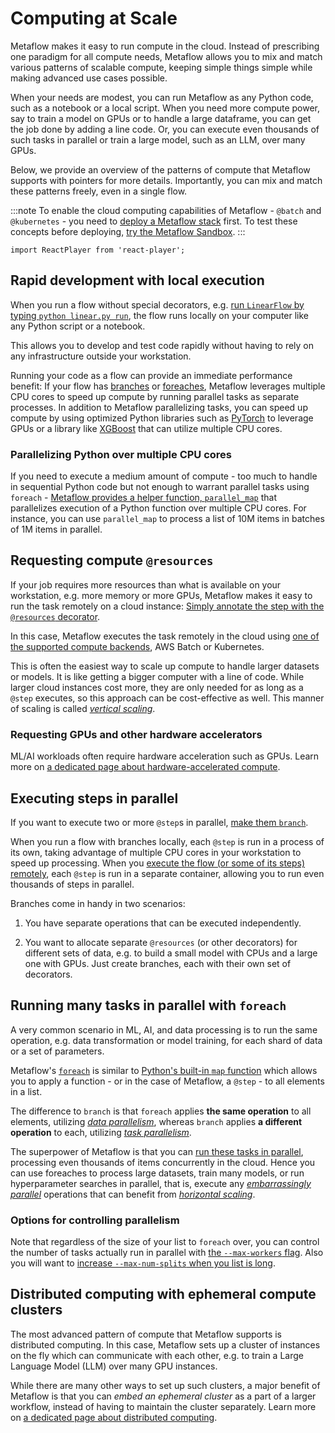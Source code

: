 
# Computing at Scale

Metaflow makes it easy to run compute in the cloud. Instead of prescribing one paradigm for all
compute needs, Metaflow allows you to mix and match various patterns of scalable compute,
keeping simple things simple while making advanced use cases possible.

When your needs are modest, you can
run Metaflow as any Python code, such as a notebook or a local script. When you need more
compute power, say to train a model on GPUs or to handle a large dataframe, you can get the
job done by adding a line code. Or, you can execute even thousands of such tasks in parallel
or train a large model, such as an LLM, over many GPUs.

Below, we provide an overview of the patterns of compute that Metaflow supports with pointers
for more details. Importantly, you can mix and match these patterns freely, even in a single
flow.

:::note
To enable the cloud computing capabilities of Metaflow - `@batch` and `@kubernetes` - you need to
[deploy a Metaflow stack](/getting-started/infrastructure) first. To test these concepts
before deploying, [try the Metaflow Sandbox](https://outerbounds.com/sandbox/).
:::

```mdx-code-block
import ReactPlayer from 'react-player';
```

## Rapid development with local execution

When you run a flow without special decorators, e.g.
[run `LinearFlow` by typing `python linear.py run`](/metaflow/basics#linear),
the flow runs locally on your computer like any Python script or a notebook.

<ReactPlayer playing controls muted loop url='/assets/compute1.mp4' width='100%' height='100%'/>

This allows you to develop and test code rapidly without having to rely on any infrastructure
outside your workstation.

Running your code as a flow can provide an immediate performance benefit: If your flow has
[branches](/metaflow/basics#branch) or [foreaches](/metaflow/basics#foreach), 
Metaflow leverages multiple CPU cores to speed up compute by running parallel tasks as separate processes.
In addition to Metaflow parallelizing tasks, you can speed up compute by using optimized Python libraries
such as [PyTorch](https://pytorch.org/) to leverage GPUs or a library like
[XGBoost](https://xgboost.readthedocs.io/en/stable/) that can utilize multiple CPU cores.

### Parallelizing Python over multiple CPU cores

If you need to execute a medium amount of compute - too much to handle in sequential Python
code but not enough to warrant parallel tasks using `foreach` - [Metaflow provides a helper function,
`parallel_map`](multicore) that parallelizes execution of a Python function over multiple CPU cores.
For instance, you can use `parallel_map` to process a list of 10M items in batches of 1M items 
in parallel.

## Requesting compute `@resources`

If your job requires more resources than what is available on your workstation, e.g. more
memory or more GPUs, Metaflow makes it easy to run the task remotely on a cloud instance:
[Simply annotate the step with the `@resources` decorator](requesting-resources).

<ReactPlayer playing controls muted loop url='/assets/compute2.mp4' width='100%' height='100%'/>

In this case, Metaflow executes the task remotely in the cloud using [one of the supported compute
backends](/getting-started/infrastructure), AWS Batch or Kubernetes.

This is often the easiest way
to scale up compute to handle larger datasets or models. It is like getting a bigger computer with
a line of code. While larger cloud instances cost more, they are only needed for as long as a
`@step` executes, so this approach can be cost-effective as well. This manner of scaling is called
[*vertical scaling*](https://en.wikipedia.org/wiki/Scalability#Vertical_or_scale_up).

### Requesting GPUs and other hardware accelerators

ML/AI workloads often require hardware acceleration such as GPUs. Learn more on [a dedicated
page about hardware-accelerated compute](gpu-compute).

## Executing steps in parallel

If you want to execute two or more `@step`s in parallel, [make them `branch`](/metaflow/basics#branch).

<ReactPlayer playing controls muted loop url='/assets/compute3.mp4' width='100%' height='100%'/>

When you run a flow with branches locally, each `@step` is run in a process of its own, taking
advantage of multiple CPU cores in your workstation to speed up processing. When you [execute the
flow (or some of its steps) remotely](requesting-resources), each `@step` is
run in a separate container, allowing you to run even thousands of steps in parallel.

Branches come in handy in two scenarios:

1. You have separate operations that can be executed independently.

2. You want to allocate separate `@resources` (or other decorators) for different sets of data, e.g.
   to build a small model with CPUs and a large one with GPUs. Just create branches, each with their
   own set of decorators.

## Running many tasks in parallel with `foreach`

A very common scenario in ML, AI, and data processing is to run the same operation, e.g. data
transformation or model training, for each shard of data or a set of parameters.

<ReactPlayer playing controls muted loop url='/assets/compute4.mp4' width='100%' height='100%'/>

Metaflow's [`foreach`](/metaflow/basics#foreach) is similar to
[Python's built-in `map` function](https://realpython.com/python-map-function/) which allows
you to apply a function - or in the case of Metaflow, a `@step` - to all elements in a list.

The difference to `branch` is that `foreach` applies **the same operation** to all elements,
utilizing [*data parallelism*](https://en.wikipedia.org/wiki/Data_parallelism), whereas `branch`
applies **a different operation** to each, utilizing
[*task parallelism*](https://en.wikipedia.org/wiki/Task_parallelism).

The superpower of Metaflow is that you can [run these tasks in parallel](requesting-resources),
processing even thousands of items concurrently in the cloud. Hence you can use foreaches to
process large datasets, train many models, or run hyperparameter searches in parallel, that is,
execute any [*embarrassingly parallel*](https://en.wikipedia.org/wiki/Embarrassingly_parallel)
operations that can benefit from
[*horizontal scaling*](https://en.wikipedia.org/wiki/Scalability#Horizontal_or_scale_out).

### Options for controlling parallelism

Note that regardless of the size of your list to `foreach` over, you can control the number
of tasks actually run in parallel with [the `--max-workers` flag](#). Also you will want to
[increase `--max-num-splits` when you list is long](#).

## Distributed computing with ephemeral compute clusters

The most advanced pattern of compute that Metaflow supports is distributed computing. In
this case, Metaflow sets up a cluster of instances on the fly which can communicate with
each other, e.g. to train a Large Language Model (LLM) over many GPU instances.

<ReactPlayer playing controls muted loop url='/assets/compute5.mp4' width='100%' height='100%'/>

While there are many other ways to set up such clusters, a major benefit of Metaflow is
that you can *embed an ephemeral cluster* as a part of a larger workflow, instead of having
to maintain the cluster separately. Learn more on [a dedicated page about distributed
computing](distributed-computing).
